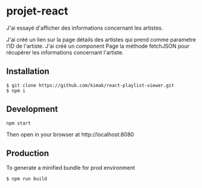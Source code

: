 # projet-react

J'ai essayé d'afficher des informations concernant les artistes. 

J'ai créé un lien sur la page détails des artistes qui prend comme parametre l'ID de l'artiste.  J'ai créé un component Page la méthode fetchJSON pour récupérer les informations concernant l'artiste.

## Installation

```console
$ git clone https://github.com/kimak/react-playlist-viewer.git
$ npm i
```
## Development

```console
npm start
```
Then open in your browser at http://localhost:8080

## Production

To generate a minified bundle for prod environment

```console
$ npm run build
```
